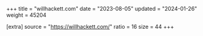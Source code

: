 +++
title = "willhackett.com"
date = "2023-08-05"
updated = "2024-01-26"
weight = 45204

[extra]
source = "https://willhackett.com/"
ratio = 16
size = 44
+++
